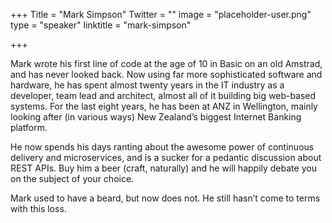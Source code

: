 +++
Title = "Mark Simpson"
Twitter = ""
image = "placeholder-user.png"
type = "speaker"
linktitle = "mark-simpson"

+++

Mark wrote his first line of code at the age of 10 in Basic on an old Amstrad, and has never looked back. Now using far more sophisticated software and hardware, he has spent almost twenty years in the IT industry as a developer, team lead and architect, almost all of it building big web-based systems. For the last eight years, he has been at ANZ in Wellington, mainly looking after (in various ways) New Zealand’s biggest Internet Banking platform.

He now spends his days ranting about the awesome power of continuous delivery and microservices, and is a sucker for a pedantic discussion about REST APIs. Buy him a beer (craft, naturally) and he will happily debate you on the subject of your choice. 

Mark used to have a beard, but now does not. He still hasn’t come to terms with this loss.

